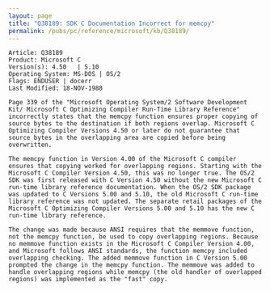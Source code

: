 ```yaml
---
layout: page
title: "Q38189: SDK C Documentation Incorrect for memcpy"
permalink: /pubs/pc/reference/microsoft/kb/Q38189/
---
```


	Article: Q38189
	Product: Microsoft C
	Version(s): 4.50   | 5.10
	Operating System: MS-DOS | OS/2
	Flags: ENDUSER | docerr
	Last Modified: 18-NOV-1988
	
	Page 339 of the "Microsoft Operating System/2 Software Development
	Kit/ Microsoft C Optimizing Compiler Run-Time Library Reference"
	incorrectly states that the memcpy function ensures proper copying of
	source bytes to the destination if both regions overlap. Microsoft C
	Optimizing Compiler Versions 4.50 or later do not guarantee that
	source bytes in the overlapping area are copied before being
	overwritten.
	
	The memcpy function in Version 4.00 of the Microsoft C compiler
	ensures that copying worked for overlapping regions. Starting with the
	Microsoft C Compiler Version 4.50, this was no longer true. The OS/2
	SDK was first released with C Version 4.50 without the new Microsoft C
	run-time library reference documentation. When the OS/2 SDK package
	was updated to C Versions 5.00 and 5.10, the old Microsoft C run-time
	library reference was not updated. The separate retail packages of the
	Microsoft C Optimizing Compiler Versions 5.00 and 5.10 has the new C
	run-time library reference.
	
	The change was made because ANSI requires that the memmove function,
	not the memcpy function, be used to copy overlapping regions. Because
	no memmove function exists in the Microsoft C Compiler Version 4.00,
	and Microsoft follows ANSI standards, the function memcpy included
	overlapping checking. The added memmove function in C Version 5.00
	prompted the change in the memcpy function. The memmove was added to
	handle overlapping regions while memcpy (the old handler of overlapped
	regions) was implemented as the "fast" copy.
